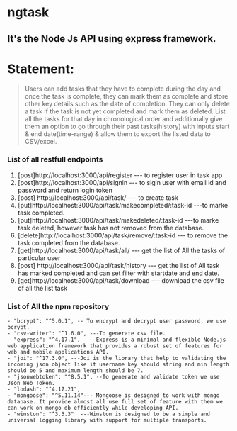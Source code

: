 # ngtask
## It's the Node Js API using express framework.

# Statement:
> Users can add tasks that they have to complete during the day and once the task is complete,
they can mark them as complete and store other key details such as the date of completion.
They can only delete a task if the task is not yet completed and mark them as deleted. 
List all the tasks for that day in chronological order and additionally give them an option to go through their past tasks(history) 
with inputs start & end date(time-range) & allow them to export the listed data to CSV/excel.

### List of all restfull endpoints
1. [post]http://localhost:3000/api/register                   --- to register user in task app
2. [post]http://localhost:3000/api/signin                     --- to sigin user with email id and password and return login token
3. [post] http://localhost:3000/api/task/                     --- to create task
4. [put]http://localhost:3000/api/task/makecompleted/:task-id ---to marke task completed.
5. [put]http://localhost:3000/api/task/makedeleted/:task-id   ---to marke task deleted, however task has not removed from the database.
6. [delete]http://localhost:3000/api/task/remove/:task-id     --- to remove the task completed from the database.
7. [get]http://localhost:3000/api/task/all/                   ---  get the list of All the tasks of particular user
8. [post] http://localhost:3000/api/task/history              --- get the list of All task has marked completed and can set filter with startdate and end date.
9. [get]http://localhost:3000/api/task/download               --- download the csv file of all the list task



### List of All the npm repository 
    - "bcrypt": "^5.0.1", -- To encrypt and decrypt user password, we use bcrypt.
    - "csv-writer": "^1.6.0", ---To generate csv file.
    - "express": "^4.17.1",  ---Express is a minimal and flexible Node.js web application framework that provides a robust set of features for web and mobile applications API.
    - "joi": "^17.3.0", ---Joi is the library that help to validating the incoming json object like it username key should string and min length should be 5 and maximum length should be 7.
    - "jsonwebtoken": "^8.5.1", --To generate and validate token we use Json Web Token.
    - "lodash": "^4.17.21", 
    - "mongoose": "^5.11.14"--- Mongoose is designed to work with mongo database. It provide almost all use full set of feature with them we can work on mongo db efficiently while developing API.
    - "winston": "^3.3.3"  ---Winston is designed to be a simple and universal logging library with support for multiple transports.
